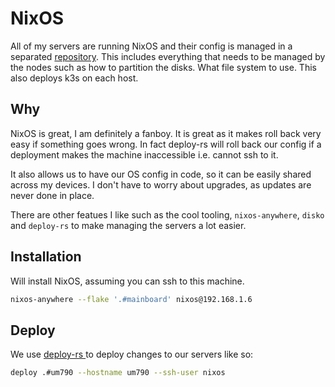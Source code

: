 # NixOS

All of my servers are running NixOS and their config is managed in a separated [repository](https://gitlab.com/hmajid2301/dotfiles).
This includes everything that needs to be managed by the nodes such as how to partition the disks. What file system to
use. This also deploys k3s on each host.

## Why

NixOS is great, I am definitely a fanboy. It is great as it makes roll back very easy if something goes wrong. In fact
deploy-rs will roll back our config if a deployment makes the machine inaccessible i.e. cannot ssh to it.

It also allows us to have our OS config in code, so it can be easily shared across my devices. I don't have to worry
about upgrades, as updates are never done in place.

There are other featues I like such as the cool tooling, `nixos-anywhere`, `disko` and `deploy-rs` to make managing the
servers a lot easier.

## Installation

Will install NixOS, assuming you can ssh to this machine.

```bash
nixos-anywhere --flake '.#mainboard' nixos@192.168.1.6
```
## Deploy

We use [ deploy-rs ](https://github.com/serokell/deploy-rs) to deploy changes to our servers like so:
```bash
deploy .#um790 --hostname um790 --ssh-user nixos
```

